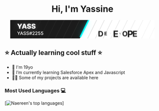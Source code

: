 
<h1 align="center">Hi, I'm Yassine</h1>

<p align="center"><img src="https://github.com/YassSSH/YassSSH/blob/master/standard.gif?raw=true"/></p>


## ⭐ Actually learning cool stuff ⭐

- 🔭 I'm 19yo
- 🌱 I’m currently learning Salesforce Apex and Javascript
- 👨‍💻 Some of my projects are available here


### Most Used Languages 💻

[![Naereen's top languages](https://github-readme-stats.vercel.app/api/top-langs/?username=YassSSH&theme=blue-green)]


